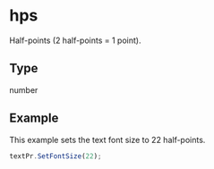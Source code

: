 # hps

Half-points (2 half-points = 1 point).

## Type

number



## Example

This example sets the text font size to 22 half-points.

```javascript editor-pdf
textPr.SetFontSize(22);
```

